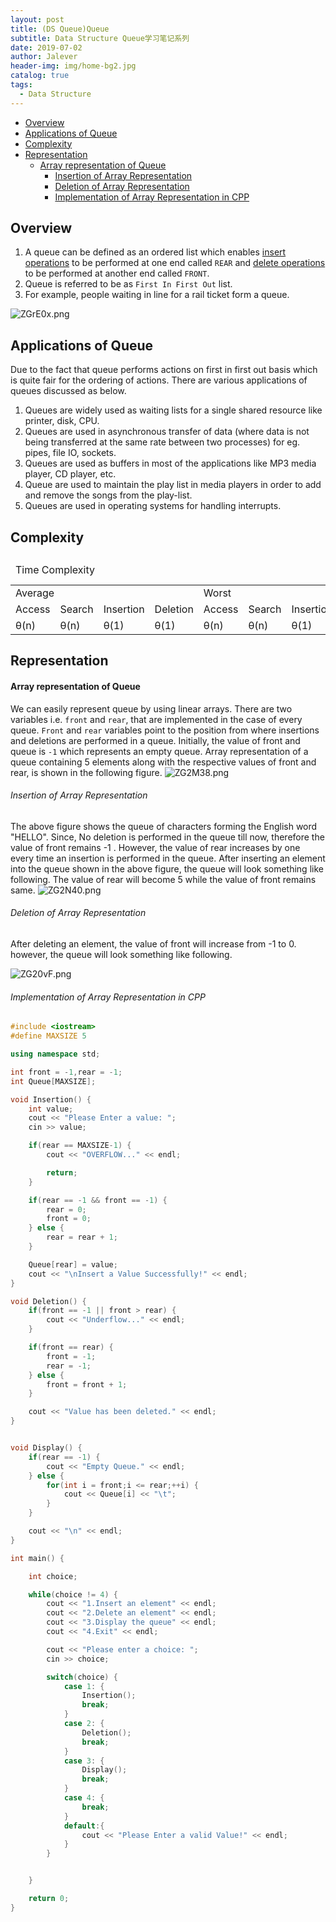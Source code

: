 ```yaml
---
layout: post
title: (DS Queue)Queue
subtitle: Data Structure Queue学习笔记系列
date: 2019-07-02
author: Jalever
header-img: img/home-bg2.jpg
catalog: true
tags:
  - Data Structure
---
```

- [Overview](#overview)
- [Applications of Queue](#applications-of-queue)
- [Complexity](#complexity)
- [Representation](#representation)
    - [Array representation of Queue ](#array-representation-of-queue )
        - [Insertion of Array Representation](#insertion-of-array-representation)
        - [Deletion of Array Representation](#deletion-of-array-representation)
        - [Implementation of Array Representation in CPP](#implementation-of-array-representation-in-cpp)


## Overview
1. A queue can be defined as an ordered list which enables <ins>insert operations</ins> to be performed at one end called `REAR` and <ins>delete operations</ins> to be performed at another end called `FRONT`.
2. Queue is referred to be as `First In First Out` list.
3. For example, people waiting in line for a rail ticket form a queue.

![ZGrE0x.png](https://s2.ax1x.com/2019/07/02/ZGrE0x.png)

## Applications of Queue
Due to the fact that queue performs actions on first in first out basis which is quite fair for the ordering of actions. There are various applications of queues discussed as below.

1. Queues are widely used as waiting lists for a single shared resource like printer, disk, CPU.
2. Queues are used in asynchronous transfer of data (where data is not being transferred at the same rate between two processes) for eg. pipes, file IO, sockets.
3. Queues are used as buffers in most of the applications like MP3 media player, CD player, etc.
4. Queue are used to maintain the play list in media players in order to add and remove the songs from the play-list.
5. Queues are used in operating systems for handling interrupts.

## Complexity
<table>
    <thead>
        <tr>
            <td colspan="8">Time Complexity</td>
            <td>Space Complexity</td>
        </tr>
    </thead>
    <tbody>
        <tr>
            <td colspan="4">Average</td>
            <td colspan="4">Worst</td>
            <td>Worst</td>
        </tr>
        <tr>
            <td>Access</td>
            <td>Search</td>
            <td>Insertion</td>
            <td>Deletion</td>
            <td>Access</td>
            <td>Search</td>
            <td>Insertion</td>
            <td>Deletion</td>
            <td></td>
        </tr>
        <tr>
            <td>θ(n)</td>
            <td>θ(n)</td>
            <td>θ(1)</td>
            <td>θ(1)</td>
            <td>θ(n)</td>
            <td>θ(n)</td>
            <td>θ(1)</td>
            <td>θ(1)</td>
            <td>θ(n)</td>
        </tr>
    </tbody>
</table>

## Representation
#### Array representation of Queue
We can easily represent queue by using linear arrays. There are two variables i.e. `front` and `rear`, that are implemented in the case of every queue. `Front` and `rear` variables point to the position from where insertions and deletions are performed in a queue. Initially, the value of front and queue is `-1` which represents an empty queue. Array representation of a queue containing 5 elements along with the respective values of front and rear, is shown in the following figure.
![ZG2M38.png](https://s2.ax1x.com/2019/07/02/ZG2M38.png)

###### Insertion of Array Representation
The above figure shows the queue of characters forming the English word "HELLO". Since, No deletion is performed in the queue till now, therefore the value of front remains -1 . However, the value of rear increases by one every time an insertion is performed in the queue. After inserting an element into the queue shown in the above figure, the queue will look something like following. The value of rear will become 5 while the value of front remains same.
![ZG2N40.png](https://s2.ax1x.com/2019/07/02/ZG2N40.png)

###### Deletion of Array Representation
After deleting an element, the value of front will increase from -1 to 0. however, the queue will look something like following.

![ZG20vF.png](https://s2.ax1x.com/2019/07/02/ZG20vF.png)

###### Implementation of Array Representation in CPP

```cpp
#include <iostream>
#define MAXSIZE 5

using namespace std;

int front = -1,rear = -1;
int Queue[MAXSIZE];

void Insertion() {
	int value;
	cout << "Please Enter a value: ";
	cin >> value;

	if(rear == MAXSIZE-1) {
		cout << "OVERFLOW..." << endl;

		return;
	}

	if(rear == -1 && front == -1) {
		rear = 0;
		front = 0;
	} else {
		rear = rear + 1;
	}

	Queue[rear] = value;
	cout << "\nInsert a Value Successfully!" << endl;
}

void Deletion() {
	if(front == -1 || front > rear) {
		cout << "Underflow..." << endl;
	}

	if(front == rear) {
		front = -1;
		rear = -1;
	} else {
		front = front + 1;
	}

	cout << "Value has been deleted." << endl;
}


void Display() {
	if(rear == -1) {
		cout << "Empty Queue." << endl;
	} else {
		for(int i = front;i <= rear;++i) {
			cout << Queue[i] << "\t";
		}
	}

	cout << "\n" << endl;
}

int main() {

	int choice;

	while(choice != 4) {
		cout << "1.Insert an element" << endl;
		cout << "2.Delete an element" << endl;
		cout << "3.Display the queue" << endl;
		cout << "4.Exit" << endl;

		cout << "Please enter a choice: ";
		cin >> choice;

		switch(choice) {
			case 1: {
				Insertion();
				break;
			}
			case 2: {
				Deletion();
				break;
			}
			case 3: {
				Display();
				break;
			}
			case 4: {
				break;
			}
			default:{
				cout << "Please Enter a valid Value!" << endl;
			}
		}


	}

	return 0;
}

```
